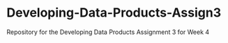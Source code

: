# Developing-Data-Products-Assign3
Repository for the Developing Data Products Assignment 3 for Week 4
